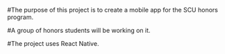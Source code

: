 #The purpose of this project is to create a mobile app for the SCU honors program.

#A group of honors students will be working on it.

#The project uses React Native.
